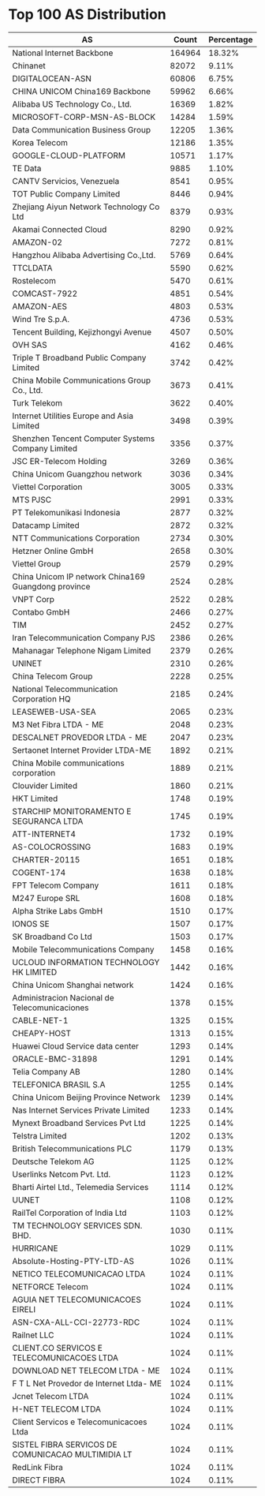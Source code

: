 # Top 100 AS Distribution
| AS | Count | Percentage |
|----|----|----|
| National Internet Backbone | 164964 | 18.32% |
| Chinanet | 82072 | 9.11% |
| DIGITALOCEAN-ASN | 60806 | 6.75% |
| CHINA UNICOM China169 Backbone | 59962 | 6.66% |
| Alibaba US Technology Co., Ltd. | 16369 | 1.82% |
| MICROSOFT-CORP-MSN-AS-BLOCK | 14284 | 1.59% |
| Data Communication Business Group | 12205 | 1.36% |
| Korea Telecom | 12186 | 1.35% |
| GOOGLE-CLOUD-PLATFORM | 10571 | 1.17% |
| TE Data | 9885 | 1.10% |
| CANTV Servicios, Venezuela | 8541 | 0.95% |
| TOT Public Company Limited | 8446 | 0.94% |
| Zhejiang Aiyun Network Technology Co Ltd | 8379 | 0.93% |
| Akamai Connected Cloud | 8290 | 0.92% |
| AMAZON-02 | 7272 | 0.81% |
| Hangzhou Alibaba Advertising Co.,Ltd. | 5769 | 0.64% |
| TTCLDATA | 5590 | 0.62% |
| Rostelecom | 5470 | 0.61% |
| COMCAST-7922 | 4851 | 0.54% |
| AMAZON-AES | 4803 | 0.53% |
| Wind Tre S.p.A. | 4736 | 0.53% |
| Tencent Building, Kejizhongyi Avenue | 4507 | 0.50% |
| OVH SAS | 4162 | 0.46% |
| Triple T Broadband Public Company Limited | 3742 | 0.42% |
| China Mobile Communications Group Co., Ltd. | 3673 | 0.41% |
| Turk Telekom | 3622 | 0.40% |
| Internet Utilities Europe and Asia Limited | 3498 | 0.39% |
| Shenzhen Tencent Computer Systems Company Limited | 3356 | 0.37% |
| JSC ER-Telecom Holding | 3269 | 0.36% |
| China Unicom Guangzhou network | 3036 | 0.34% |
| Viettel Corporation | 3005 | 0.33% |
| MTS PJSC | 2991 | 0.33% |
| PT Telekomunikasi Indonesia | 2877 | 0.32% |
| Datacamp Limited | 2872 | 0.32% |
| NTT Communications Corporation | 2734 | 0.30% |
| Hetzner Online GmbH | 2658 | 0.30% |
| Viettel Group | 2579 | 0.29% |
| China Unicom IP network China169 Guangdong province | 2524 | 0.28% |
| VNPT Corp | 2522 | 0.28% |
| Contabo GmbH | 2466 | 0.27% |
| TIM | 2452 | 0.27% |
| Iran Telecommunication Company PJS | 2386 | 0.26% |
| Mahanagar Telephone Nigam Limited | 2379 | 0.26% |
| UNINET | 2310 | 0.26% |
| China Telecom Group | 2228 | 0.25% |
| National Telecommunication Corporation HQ | 2185 | 0.24% |
| LEASEWEB-USA-SEA | 2065 | 0.23% |
| M3 Net Fibra LTDA - ME | 2048 | 0.23% |
| DESCALNET PROVEDOR LTDA - ME | 2047 | 0.23% |
| Sertaonet Internet Provider LTDA-ME | 1892 | 0.21% |
| China Mobile communications corporation | 1889 | 0.21% |
| Clouvider Limited | 1860 | 0.21% |
| HKT Limited | 1748 | 0.19% |
| STARCHIP MONITORAMENTO E SEGURANCA LTDA | 1745 | 0.19% |
| ATT-INTERNET4 | 1732 | 0.19% |
| AS-COLOCROSSING | 1683 | 0.19% |
| CHARTER-20115 | 1651 | 0.18% |
| COGENT-174 | 1638 | 0.18% |
| FPT Telecom Company | 1611 | 0.18% |
| M247 Europe SRL | 1608 | 0.18% |
| Alpha Strike Labs GmbH | 1510 | 0.17% |
| IONOS SE | 1507 | 0.17% |
| SK Broadband Co Ltd | 1503 | 0.17% |
| Mobile Telecommunications Company | 1458 | 0.16% |
| UCLOUD INFORMATION TECHNOLOGY HK LIMITED | 1442 | 0.16% |
| China Unicom Shanghai network | 1424 | 0.16% |
| Administracion Nacional de Telecomunicaciones | 1378 | 0.15% |
| CABLE-NET-1 | 1325 | 0.15% |
| CHEAPY-HOST | 1313 | 0.15% |
| Huawei Cloud Service data center | 1293 | 0.14% |
| ORACLE-BMC-31898 | 1291 | 0.14% |
| Telia Company AB | 1280 | 0.14% |
| TELEFONICA BRASIL S.A | 1255 | 0.14% |
| China Unicom Beijing Province Network | 1239 | 0.14% |
| Nas Internet Services Private Limited | 1233 | 0.14% |
| Mynext Broadband Services Pvt Ltd | 1225 | 0.14% |
| Telstra Limited | 1202 | 0.13% |
| British Telecommunications PLC | 1179 | 0.13% |
| Deutsche Telekom AG | 1125 | 0.12% |
| Userlinks Netcom Pvt. Ltd. | 1123 | 0.12% |
| Bharti Airtel Ltd., Telemedia Services | 1114 | 0.12% |
| UUNET | 1108 | 0.12% |
| RailTel Corporation of India Ltd | 1103 | 0.12% |
| TM TECHNOLOGY SERVICES SDN. BHD. | 1030 | 0.11% |
| HURRICANE | 1029 | 0.11% |
| Absolute-Hosting-PTY-LTD-AS | 1026 | 0.11% |
| NETICO TELECOMUNICACAO LTDA | 1024 | 0.11% |
| NETFORCE Telecom | 1024 | 0.11% |
| AGUIA NET TELECOMUNICACOES EIRELI | 1024 | 0.11% |
| ASN-CXA-ALL-CCI-22773-RDC | 1024 | 0.11% |
| Railnet LLC | 1024 | 0.11% |
| CLIENT.CO SERVICOS E TELECOMUNICACOES LTDA | 1024 | 0.11% |
| DOWNLOAD NET TELECOM LTDA - ME | 1024 | 0.11% |
| F T L Net Provedor de Internet Ltda- ME | 1024 | 0.11% |
| Jcnet Telecom LTDA | 1024 | 0.11% |
| H-NET TELECOM LTDA | 1024 | 0.11% |
| Client Servicos e Telecomunicacoes Ltda | 1024 | 0.11% |
| SISTEL FIBRA SERVICOS DE COMUNICACAO MULTIMIDIA LT | 1024 | 0.11% |
| RedLink Fibra | 1024 | 0.11% |
| DIRECT FIBRA | 1024 | 0.11% |
